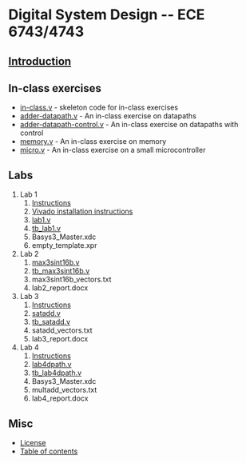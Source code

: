 # Digital System Design -- ECE 6743/4743

## [Introduction](README.md)

## In-class exercises

- [in-class.v](in-class/in-class.v) - skeleton code for in-class exercises
- [adder-datapath.v](in-class/adder-datapath.v) - An in-class exercise on
  datapaths
- [adder-datapath-control.v](in-class/adder-datapath-control.v) - An in-class
  exercise on datapaths with control
- [memory.v](in-class/memory.v) - An in-class exercise on memory
- [micro.v](in-class/micro.v) - An in-class exercise on a small microcontroller

## Labs

1.  Lab 1
    1.  [Instructions](lab1/lab1.md)
    2.  [Vivado installation instructions](lab1/vivado_install.md)
    3.  [lab1.v](lab1/lab1.v)
    4.  [tb_lab1.v](lab1/tb_lab1.v)
    5.  Basys3_Master.xdc
    6.  empty_template.xpr
2.  Lab 2
    1.  [max3sint16b.v](lab2/max3sint16b.v)
    2.  [tb_max3sint16b.v](lab2/tb_max3sint16b.v)
    3.  max3sint16b_vectors.txt
    4.  lab2_report.docx
3.  Lab 3
    1.  [Instructions](lab3/satadd.pdf)
    2.  [satadd.v](lab3/satadd.v)
    3.  [tb_satadd.v](lab3/tb_satadd.v)
    4.  satadd_vectors.txt
    5.  lab3_report.docx
4.  Lab 4
    1.  [Instructions](lab4/multdpath.pdf)
    2.  [lab4dpath.v](lab4/lab4dpath.v)
    3.  [tb_lab4dpath.v](lab4/tb_lab4dpath.v)
    4.  Basys3_Master.xdc
    5.  multadd_vectors.txt
    6.  lab4_report.docx

## Misc

- [License](LICENSE.md)
- [Table of contents](toc.md)
